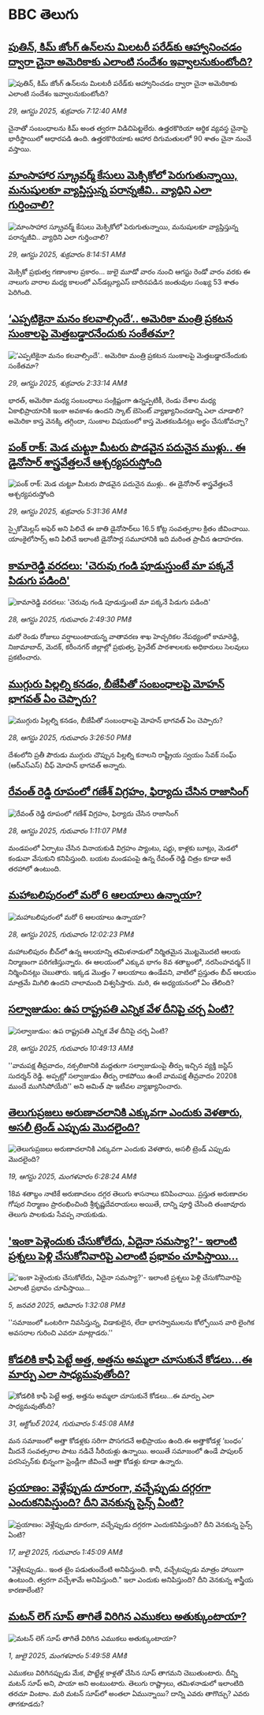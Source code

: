 # BBC తెలుగు## [పుతిన్, కిమ్ జోంగ్ ఉన్‌లను మిలటరీ పరేడ్‌కు ఆహ్వానించడం ద్వారా చైనా అమెరికాకు ఎలాంటి సందేశం ఇవ్వాలనుకుంటోంది?](https://www.bbc.com/telugu/articles/cx29dnj434qo?at_medium=RSS&at_campaign=rss?at_campaign=githubrss)![పుతిన్, కిమ్ జోంగ్ ఉన్‌లను మిలటరీ పరేడ్‌కు ఆహ్వానించడం ద్వారా చైనా అమెరికాకు ఎలాంటి సందేశం ఇవ్వాలనుకుంటోంది?](https://ichef.bbci.co.uk/ace/ws/240/cpsprodpb/c7a6/live/a46fa040-84a3-11f0-b8e6-c9d1af489189.jpg)_29, ఆగస్టు 2025, శుక్రవారం 7:12:40 AMకి_చైనాతో సంబంధాలను కిమ్ అంత త్వరగా విడిచిపెట్టలేరు. ఉత్తరకొరియా ఆర్థిక వ్యవస్థ చైనాపై భారీస్థాయిలో ఆధారపడి ఉంది. ఉత్తరకొరియాకు ఆహార దిగుమతులలో 90 శాతం చైనా నుంచే వస్తాయి.## [మాంసాహార స్క్రూవర్మ్ కేసులు మెక్సికోలో పెరుగుతున్నాయి, మనుషులకూ వ్యాప్తిస్తున్న పరాన్నజీవి.. వ్యాధిని ఎలా గుర్తించాలి?](https://www.bbc.com/telugu/articles/ce93lz98jeyo?at_medium=RSS&at_campaign=rss?at_campaign=githubrss)![మాంసాహార స్క్రూవర్మ్ కేసులు మెక్సికోలో పెరుగుతున్నాయి, మనుషులకూ వ్యాప్తిస్తున్న పరాన్నజీవి.. వ్యాధిని ఎలా గుర్తించాలి?](https://ichef.bbci.co.uk/ace/ws/240/cpsprodpb/358f/live/9439bf30-84a8-11f0-84c8-99de564f0440.jpg)_29, ఆగస్టు 2025, శుక్రవారం 8:14:51 AMకి_మెక్సికో ప్రభుత్వ గణాంకాల ప్రకారం... జులై మూడో వారం నుంచి ఆగస్టు రెండో వారం వరకు ఈ నాలుగు వారాల మధ్య కాలంలో ఎన్‌డబ్ల్యూఎస్ బారినపడిన జంతువుల సంఖ్య 53 శాతం పెరిగింది.## [‘ఎప్పటికైనా మనం కలవాల్సిందే’.. అమెరికా మంత్రి ప్రకటన సుంకాలపై మెత్తబడ్డారనేందుకు సంకేతమా?](https://www.bbc.com/telugu/articles/cx29zg9l7r9o?at_medium=RSS&at_campaign=rss?at_campaign=githubrss)![‘ఎప్పటికైనా మనం కలవాల్సిందే’.. అమెరికా మంత్రి ప్రకటన సుంకాలపై మెత్తబడ్డారనేందుకు సంకేతమా?](https://ichef.bbci.co.uk/ace/ws/240/cpsprodpb/d7a2/live/455cbdc0-8419-11f0-b391-6936825093bd.jpg)_29, ఆగస్టు 2025, శుక్రవారం 2:33:14 AMకి_భారత్, అమెరికా మధ్య సంబంధాలు సంక్లిష్టంగా ఉన్నప్పటికీ, రెండు దేశాల మధ్య ఏకాభిప్రాయానికి ఇంకా అవకాశం ఉందని స్కాట్ బెసెంట్ వ్యాఖ్యానించడాన్ని ఎలా చూడాలి? అమెరికా కాస్త వెనక్కి తగ్గిందా, సుంకాల విషయంలో కాస్త మెతకబడినట్లు అర్థం చేసుకోవచ్చా?## [పంక్ రాక్: మెడ చుట్టూ మీటరు పొడవైన పదునైన ముళ్లు.. ఈ డైనోసార్ శాస్త్రవేత్తలనే ఆశ్చర్యపరుస్తోంది](https://www.bbc.com/telugu/articles/clyrmyd03wko?at_medium=RSS&at_campaign=rss?at_campaign=githubrss)![పంక్ రాక్: మెడ చుట్టూ మీటరు పొడవైన పదునైన ముళ్లు.. ఈ డైనోసార్ శాస్త్రవేత్తలనే ఆశ్చర్యపరుస్తోంది](https://ichef.bbci.co.uk/ace/ws/240/cpsprodpb/b685/live/62bb8530-8497-11f0-b8ce-c55914c35afe.png)_29, ఆగస్టు 2025, శుక్రవారం 5:31:36 AMకి_స్పైకోమెల్లస్ అఫెర్ అని పిలిచే ఈ జాతి డైనోసార్‌లు 16.5 కోట్ల సంవత్సరాల క్రితం జీవించాయి. 
యాంకైలోసార్స్ అని పిలిచే ఇలాంటి డైనోసార్ల సమూహానికి ఇది మరింత ప్రాచీన ఉదాహరణ.## [కామారెడ్డి వరదలు: 'చెరువు గండి పూడుస్తుంటే మా పక్కనే పిడుగు పడింది'](https://www.bbc.com/telugu/articles/c99mdkg02glo?at_medium=RSS&at_campaign=rss?at_campaign=githubrss)![కామారెడ్డి వరదలు: 'చెరువు గండి పూడుస్తుంటే మా పక్కనే పిడుగు పడింది'](https://ichef.bbci.co.uk/ace/standard/240/cpsprodpb/df36/live/fa4c7420-842b-11f0-b391-6936825093bd.jpg)_28, ఆగస్టు 2025, గురువారం 2:49:30 PMకి_మరో రెండు రోజులు వర్షాలుంటాయన్న వాతావరణ శాఖ హెచ్చరికల నేపథ్యంలో కామారెడ్డి, నిజామాబాద్, మెదక్, కరీంనగర్ జిల్లాల్లో ప్రభుత్వ, ప్రైవేట్ పాఠశాలలకు అధికారులు సెలవులు ప్రకటించారు.## [ముగ్గురు పిల్లల్ని కనడం, బీజేపీతో సంబంధాలపై మోహన్ భాగవత్ ఏం చెప్పారు?](https://www.bbc.com/telugu/articles/cgr9vljyrgyo?at_medium=RSS&at_campaign=rss?at_campaign=githubrss)![ముగ్గురు పిల్లల్ని కనడం, బీజేపీతో సంబంధాలపై మోహన్ భాగవత్ ఏం చెప్పారు?](https://ichef.bbci.co.uk/ace/ws/240/cpsprodpb/4601/live/7b6fe2d0-8422-11f0-b391-6936825093bd.png)_28, ఆగస్టు 2025, గురువారం 3:26:50 PMకి_దేశంలోని ప్రతీ పౌరుడు ముగ్గురు చొప్పున పిల్లల్ని కనాలని రాష్ట్రీయ స్వయం సేవక్ సంఘ్ (ఆర్‌ఎస్‌ఎస్) చీఫ్ మోహన్ భాగవత్ అన్నారు.## [రేవంత్ రెడ్డి రూపంలో గణేశ్ విగ్రహం, ఫిర్యాదు చేసిన రాజాసింగ్](https://www.bbc.com/telugu/articles/cd9j4zw1wz5o?at_medium=RSS&at_campaign=rss?at_campaign=githubrss)![రేవంత్ రెడ్డి రూపంలో గణేశ్ విగ్రహం, ఫిర్యాదు చేసిన రాజాసింగ్](https://ichef.bbci.co.uk/ace/ws/240/cpsprodpb/d20b/live/a679cec0-840c-11f0-bd2b-c9a8fb561af5.png)_28, ఆగస్టు 2025, గురువారం 1:11:07 PMకి_మండపంలో ఏర్పాటు చేసిన వినాయకుడి విగ్రహం ప్యాంటు, షర్టు, కాళ్లకు బూట్లు, మెడలో కండువా వేసుకుని కనిపిస్తుంది. బయట మండపంపై ఉన్న రేవంత్ రెడ్డి చిత్రం కూడా అదే తరహాలో ఉంటుంది.## [మహాబలిపురంలో మరో 6 ఆలయాలు ఉన్నాయా?](https://www.bbc.com/telugu/articles/c4g0lqxx69lo?at_medium=RSS&at_campaign=rss?at_campaign=githubrss)![మహాబలిపురంలో మరో 6 ఆలయాలు ఉన్నాయా?](https://ichef.bbci.co.uk/ace/ws/240/cpsprodpb/6814/live/9b55d850-8406-11f0-bd2b-c9a8fb561af5.jpg)_28, ఆగస్టు 2025, గురువారం 12:02:23 PMకి_మహాబలిపురం బీచ్‌లో ఉన్న ఆలయాన్ని తమిళనాడులో నిర్మితమైన మొట్టమొదటి ఆలయ నిర్మాణంగా పరిగణిస్తున్నారు. ఈ ఆలయంలో ఎక్కువ భాగం 8వ శతాబ్దంలో, నరసింహవర్మన్ II నిర్మించినట్లు చెబుతారు. ఇక్కడ మొత్తం 7 ఆలయాలు ఉండేవని, వాటిలో ప్రస్తుతం  బీచ్ ఆలయం మాత్రమే మిగిలి ఉందని చాలామంది విశ్వసిస్తారు. మరి, ఈ అధ్యయనంలో ఏం తేలింది?## [సల్వాజుడుం: ఉప రాష్ట్రపతి ఎన్నిక వేళ  దీనిపై చర్చ ఏంటి?](https://www.bbc.com/telugu/articles/crr24eyx9zqo?at_medium=RSS&at_campaign=rss?at_campaign=githubrss)![సల్వాజుడుం: ఉప రాష్ట్రపతి ఎన్నిక వేళ  దీనిపై చర్చ ఏంటి?](https://ichef.bbci.co.uk/ace/standard/240/cpsprodpb/8d44/live/7e72e970-83fd-11f0-b391-6936825093bd.jpg)_28, ఆగస్టు 2025, గురువారం 10:49:13 AMకి_''వామపక్ష తీవ్రవాదం, నక్సలిజానికి మద్దతుగా సల్వాజుడుంపై తీర్పు ఇచ్చిన వ్యక్తి జస్టిస్ సుదర్శన్ రెడ్డి. అప్పట్లో సల్వాజుడుం తీర్పు రాకపోయి ఉంటే వామపక్ష తీవ్రవాదం 2020కి ముందే ముగిసిపోయేది'' అని అమిత్ షా ఇటీవల వ్యాఖ్యానించారు.## [తెలుగుప్రజలు అరుణాచలానికి ఎక్కువగా ఎందుకు వెళతారు, అసలీ ట్రెండ్ ఎప్పుడు మొదలైంది? ](https://www.bbc.com/telugu/articles/c8jp32zrzxpo?at_medium=RSS&at_campaign=rss?at_campaign=githubrss)![తెలుగుప్రజలు అరుణాచలానికి ఎక్కువగా ఎందుకు వెళతారు, అసలీ ట్రెండ్ ఎప్పుడు మొదలైంది? ](https://ichef.bbci.co.uk/ace/ws/240/cpsprodpb/cf2d/live/01932bf0-7d85-11f0-98a0-956f61945264.jpg)_19, ఆగస్టు 2025, మంగళవారం 6:28:24 AMకి_18వ శతాబ్దం నాటికే అరుణాచలం దగ్గర తెలుగు శాసనాలు కనిపించాయి. ప్రస్తుత అరుణాచల గోపుర నిర్మాణం ప్రారంభించింది శ్రీకృష్ణదేవరాయలు అయితే, దాన్ని పూర్తి చేసింది తంజావూరు తెలుగు పాలకుడు సేవప్ప నాయకుడు.## ['ఇంకా పెళ్లెందుకు చేసుకోలేదు, ఏదైనా సమస్యా?'- ఇలాంటి ప్రశ్నలు పెళ్లి చేసుకోనివారిపై ఎలాంటి ప్రభావం చూపిస్తాయి... ](https://www.bbc.com/telugu/articles/cgq1w3lz7yyo?at_medium=RSS&at_campaign=rss?at_campaign=githubrss)!['ఇంకా పెళ్లెందుకు చేసుకోలేదు, ఏదైనా సమస్యా?'- ఇలాంటి ప్రశ్నలు పెళ్లి చేసుకోనివారిపై ఎలాంటి ప్రభావం చూపిస్తాయి... ](https://ichef.bbci.co.uk/ace/ws/240/cpsprodpb/f6de/live/72c94a60-cb3e-11ef-87df-d575b9a434a4.jpg)_5, జనవరి 2025, ఆదివారం 1:32:08 PMకి_''సమాజంలో ఒంటరిగా నివసిస్తున్న, విడాకులైన, లేదా భాగస్వాములను కోల్పోయిన వారి లైంగిక అవసరాల గురించి ఎవరూ మాట్లాడరు.''## [కోడలికి కాఫీ పెట్టే అత్త, అత్తను అమ్మలా చూసుకునే కోడలు...ఈ మార్పు ఎలా సాధ్యమవుతోంది?](https://www.bbc.com/telugu/articles/c1l41zl8el2o?at_medium=RSS&at_campaign=rss?at_campaign=githubrss)![కోడలికి కాఫీ పెట్టే అత్త, అత్తను అమ్మలా చూసుకునే కోడలు...ఈ మార్పు ఎలా సాధ్యమవుతోంది?](https://ichef.bbci.co.uk/ace/ws/240/cpsprodpb/2b61/live/9176a6d0-8b0e-11ef-a81b-b1eda9741da3.jpg)_31, అక్టోబర్ 2024, గురువారం 5:45:08 AMకి_మన సమాజంలో అత్తా కోడళ్లకు సరిగా పొసగదనే అభిప్రాయం ఉంది.ఈ అత్తాకోడళ్ల ‘బంధం’ మీదనే సంవత్సరాల పాటు నడిచే సీరియళ్లు ఉన్నాయి. అయితే సమాజంలో ఉండే పాపులర్ పరసెప్సన్‌కు భిన్నంగా ఫ్రెండ్లీగా జీవించే అత్తా కోడళ్లు కూడా ఉన్నారు.## [ప్రయాణం: వెళ్లేప్పుడు దూరంగా, వచ్చేప్పుడు దగ్గరగా ఎందుకనిపిస్తుంది? దీని వెనకున్న సైన్స్ ఏంటి?](https://www.bbc.com/telugu/articles/c0l4y727n1jo?at_medium=RSS&at_campaign=rss?at_campaign=githubrss)![ప్రయాణం: వెళ్లేప్పుడు దూరంగా, వచ్చేప్పుడు దగ్గరగా ఎందుకనిపిస్తుంది? దీని వెనకున్న సైన్స్ ఏంటి?](https://ichef.bbci.co.uk/ace/ws/240/cpsprodpb/054c/live/6957c010-62b0-11f0-8e78-11023c48a856.png)_17, జులై 2025, గురువారం 1:45:09 AMకి_"వెళ్లేటప్పుడు.. ఇంత టైం పడుతుందేంటి అనిపిస్తుంది. కానీ, వచ్చేటప్పుడు మాత్రం హాయిగా ఉంటుంది. త్వరగా వచ్చేశామే అనిపిస్తుంది." ఇలా ఎందుకు అనిపిస్తుంది? దీని వెనకున్న శాస్త్రీయ కారణాలేంటి?## [మటన్ లెగ్ సూప్ తాగితే విరిగిన ఎముకలు అతుక్కుంటాయా?](https://www.bbc.com/telugu/articles/c0l4g92j8kzo?at_medium=RSS&at_campaign=rss?at_campaign=githubrss)![మటన్ లెగ్ సూప్ తాగితే విరిగిన ఎముకలు అతుక్కుంటాయా?](https://ichef.bbci.co.uk/ace/ws/240/cpsprodpb/b31e/live/cce532c0-6d41-11f0-9462-bb509dc78127.jpg)_1, జులై 2025, మంగళవారం 5:49:58 AMకి_ఎముకలు విరిగినప్పుడు మేక, పొట్టేళ్ల కాళ్లతో చేసిన సూప్ తాగమని చెబుతుంటారు. దీన్ని మటన్ సూప్ అని, పాయా అని అంటుంటారు. తెలుగు రాష్ట్రాలు, తమిళనాడులో ఇలాంటిది తరచూ వింటాం. మరి మటన్ సూప్‌లో అంతలా ఏమున్నాయి? దాన్ని ఎవరు తాగొచ్చు? ఎవరు తాగకూడదు?